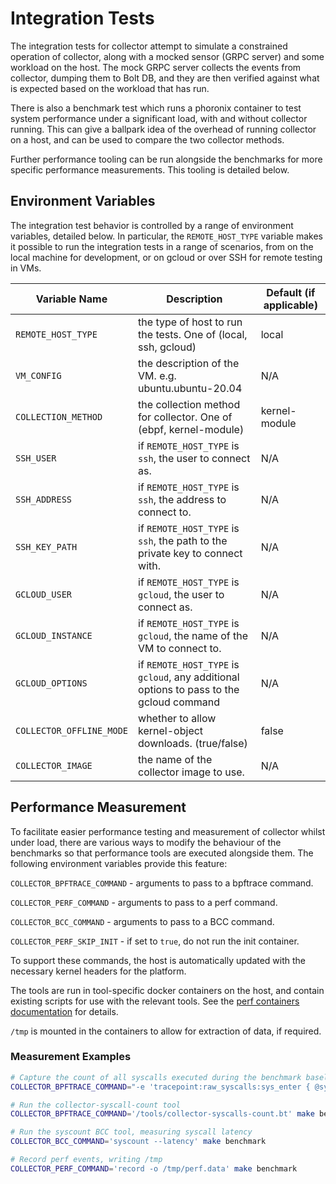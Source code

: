 # Integration Tests

The integration tests for collector attempt to simulate a constrained operation of collector, along
with a mocked sensor (GRPC server) and some workload on the host. The mock GRPC server collects the 
events from collector, dumping them to Bolt DB, and they are then verified against what is expected
based on the workload that has run.

There is also a benchmark test which runs a phoronix container to test system performance under
a significant load, with and without collector running. This can give a ballpark idea of the 
overhead of running collector on a host, and can be used to compare the two collector methods.

Further performance tooling can be run alongside the benchmarks for more specific performance measurements. 
This tooling is detailed below.

## Environment Variables

The integration test behavior is controlled by a range of environment variables, detailed below. In particular,
the `REMOTE_HOST_TYPE` variable makes it possible to run the integration tests in a range of scenarios, from on
the local machine for development, or on gcloud or over SSH for remote testing in VMs.

| Variable Name            | Description                                                                             | Default (if applicable) |
| ------------------------ | --------------------------------------------------------------------------------------- | ----------------------- |
| `REMOTE_HOST_TYPE`       | the type of host to run the tests. One of (local, ssh, gcloud)                          | local                   |
| `VM_CONFIG`              | the description of the VM. e.g. ubuntu.ubuntu-20.04                                     | N/A                     |
| `COLLECTION_METHOD`      | the collection method for collector. One of (ebpf, kernel-module)                       | kernel-module           |
| `SSH_USER`               | if `REMOTE_HOST_TYPE` is `ssh`, the user to connect as.                                 | N/A                     |
| `SSH_ADDRESS`            | if `REMOTE_HOST_TYPE` is `ssh`, the address to connect to.                              | N/A                     |
| `SSH_KEY_PATH`           | if `REMOTE_HOST_TYPE` is `ssh`, the path to the private key to connect with.            | N/A                     |
| `GCLOUD_USER`            | if `REMOTE_HOST_TYPE` is `gcloud`, the user to connect as.                              | N/A                     |
| `GCLOUD_INSTANCE`        | if `REMOTE_HOST_TYPE` is `gcloud`, the name of the VM to connect to.                    | N/A                     |
| `GCLOUD_OPTIONS`         | if `REMOTE_HOST_TYPE` is `gcloud`, any additional options to pass to the gcloud command | N/A                     |
| `COLLECTOR_OFFLINE_MODE` | whether to allow kernel-object downloads. (true/false)                                  | false                   |
| `COLLECTOR_IMAGE`        | the name of the collector image to use.                                                 | N/A                     |
## Performance Measurement

To facilitate easier performance testing and measurement of collector whilst under
load, there are various ways to modify the behaviour of the benchmarks so that performance
tools are executed alongside them. The following environment variables provide this feature:

`COLLECTOR_BPFTRACE_COMMAND` - arguments to pass to a bpftrace command.

`COLLECTOR_PERF_COMMAND` - arguments to pass to a perf command.

`COLLECTOR_BCC_COMMAND` - arguments to pass to a BCC command.

`COLLECTOR_PERF_SKIP_INIT` - if set to `true`, do not run the init container.

To support these commands, the host is automatically updated with the necessary kernel
headers for the platform.

The tools are run in tool-specific docker containers on the host, and contain existing
scripts for use with the relevant tools. See the [perf containers documentation](container/perf/README.md)
for details.

`/tmp` is mounted in the containers to allow for extraction of data, if required.

### Measurement Examples

```bash
# Capture the count of all syscalls executed during the benchmark baseline
COLLECTOR_BPFTRACE_COMMAND="-e 'tracepoint:raw_syscalls:sys_enter { @syscalls = count(); }'" make baseline

# Run the collector-syscall-count tool
COLLECTOR_BPFTRACE_COMMAND='/tools/collector-syscalls-count.bt' make benchmark

# Run the syscount BCC tool, measuring syscall latency
COLLECTOR_BCC_COMMAND='syscount --latency' make benchmark

# Record perf events, writing /tmp
COLLECTOR_PERF_COMMAND='record -o /tmp/perf.data' make benchmark
```

